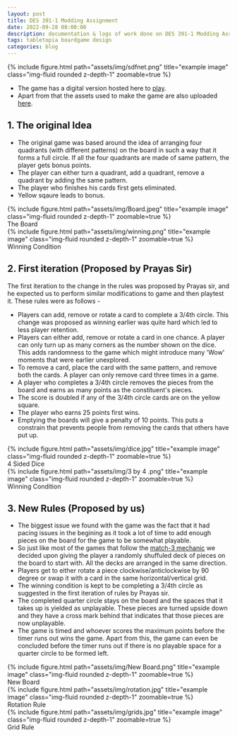 ```yaml
---
layout: post
title: DES 391-1 Modding Assignment
date: 2022-09-28 08:00:00
description: documentation & logs of work done on DES 391-1 Modding Assignment
tags: tabletopia boardgame design
categories: blog
---
```


<div class="row">
    <div class="col-sm mt-3 mt-md-0">
        {% include figure.html path="assets/img/sdfnet.png" title="example image" class="img-fluid rounded z-depth-1" zoomable=true %}
    </div>
</div>

* The game has a digital version  hosted here to [play](https://tabletopia.com/players/id1929536/19qb8n/play).
* Apart from that the assets used to make the game are also uploaded [here](assets/pdf/game.pdf). 
  
## 1. The original Idea
 * The original game was based around the idea of arranging four quadrants (with different patterns) on the board in such a way that it forms a full circle. If all the four quadrants are made of same pattern, the player gets bonus points. 
 * The player can either turn a quadrant, add a quadrant, remove a quadrant by adding the same pattern.
 * The player who finishes his cards first gets eliminated.
 * Yellow sqaure leads to bonus. 

<div class="row">
    <div class="col-sm mt-3 mt-md-0">
        {% include figure.html path="assets/img/Board.jpeg" title="example image" class="img-fluid rounded z-depth-1" zoomable=true %}
        <div class="caption">
        The Board
        </div>
    </div>
    <div class="col-sm mt-3 mt-md-0">
        {% include figure.html path="assets/img/winning.png" title="example image" class="img-fluid rounded z-depth-1" zoomable=true %}
        <div class="caption">
        Winning Condition
    </div>
    </div>    
</div>

## 2. First iteration (Proposed by Prayas Sir)
  The first iteration to the change in the rules was proposed by Prayas sir, and he expected us to perform similar modifications to game and then playtest it. These rules were as follows - 
   * Players can add, remove or rotate a card to complete a 3/4th circle. This change was proposed as winning earlier was quite hard which led to less player retention.
   * Players can either add, remove or rotate a card in one chance. A player can only turn up as many corners as the number shown on the dice. This adds randomness to the game which might introduce many 'Wow' moments that were earlier unexplored.
   * To remove a card, place the card with the same pattern, and remove both the cards. A player can only remove card three times in a game.
   * A player who completes a 3/4th circle removes the pieces from the board and earns as many points as the constituent's pieces.
   * The score is doubled if any of the 3/4th circle cards are on the yellow square.
   * The player who earns 25 points first wins.
   * Emptying the boards will give a penalty of 10 points. This puts a constrain that prevents people from removing the cards that others have put up.

<div class="row">
    <div class="col-sm mt-3 mt-md-0">
        {% include figure.html path="assets/img/dice.jpg" title="example image" class="img-fluid rounded z-depth-1" zoomable=true %}
        <div class="caption">
        4 Sided Dice
        </div>
    </div>
    <div class="col-sm mt-3 mt-md-0">
        {% include figure.html path="assets/img/3 by 4 .png" title="example image" class="img-fluid rounded z-depth-1" zoomable=true %}
        <div class="caption">
        Winning Condition
    </div>
    </div>    
</div>

## 3. New Rules (Proposed by us)
 * The biggest issue we found with the game was the fact that it had pacing issues in the begining as it took a lot of time to add enough pieces on the board for the game to be somewhat playable.
 * So just like most of the games that follow the [match-3 mechanic](https://en.wikipedia.org/wiki/Category:Match_3_games) we decided upon giving the player a randomly shuffuled deck of pieces on the board to start with. All the decks are arranged in the same direction.
 * Players get to either rotate a piece clockwise/anticlockwise by 90 degree or swap it with a card in the same horizontal/vertical grid.
 * The winning condition is kept to be completing a 3/4th circle as suggested in the first iteration of rules by Prayas sir.
 * The completed quarter circle stays on the board and the spaces that it takes up is yielded as unplayable. These pieces are turned upside down and they have a cross mark behind that indicates that those pieces are now unplayable.
 * The game is timed and whoever scores the maximum points before the timer runs out wins the game. Apart from this, the game can even be concluded before the timer runs out if there is no playable space for a quarter circle to be formed left.
  
<div class="row">
    <div class="col-sm mt-3 mt-md-0">
        {% include figure.html path="assets/img/New Board.png" title="example image" class="img-fluid rounded z-depth-1" zoomable=true %}
        <div class="caption">
        New Board
        </div>
    </div>
    <div class="col-sm mt-3 mt-md-0">
        {% include figure.html path="assets/img/rotation.jpg" title="example image" class="img-fluid rounded z-depth-1" zoomable=true %}
        <div class="caption">
        Rotation Rule
    </div>
    </div>  
    <div class="col-sm mt-3 mt-md-0">
        {% include figure.html path="assets/img/grids.jpg" title="example image" class="img-fluid rounded z-depth-1" zoomable=true %}
        <div class="caption">
        Grid Rule
    </div>
    </div>   
</div>